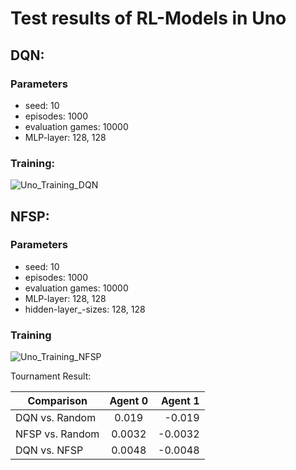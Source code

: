# Test results of RL-Models in Uno

## DQN:

### Parameters

* seed: 10
* episodes: 1000
* evaluation games: 10000
* MLP-layer: 128, 128

### Training:
![Uno_Training_DQN](./experiments/uno_dqn_result/fig.png)

## NFSP:

### Parameters

* seed: 10
* episodes: 1000
* evaluation games: 10000
* MLP-layer: 128, 128
* hidden-layer_-sizes: 128, 128

### Training
![Uno_Training_NFSP](./experiments/uno_nfsp_result/fig.png)

Tournament Result:

| Comparison | Agent 0 | Agent 1 |
|----------|:-------------:|------:|
| DQN vs. Random | 0.019 | -0.019 |
| NFSP vs. Random | 0.0032 | -0.0032 |
| DQN vs. NFSP | 0.0048 | -0.0048 |
